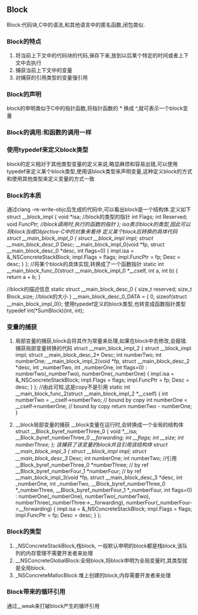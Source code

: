 ## Block
Block:代码块,C中的语法,和其他语言中的匿名函数,闭包类似.
### Block的特点
1. 将当前上下文中的代码块的代码,保存下来,放到以后某个特定的时间或者上下文中去执行
2. 捕获当前上下文中的变量
3. 对捕获的引用类型的变量强引用
### Block的声明
block的申明类似于C中的指针函数,将指针函数的 * 换成 ^,就可表示一个block变量
### Block的调用:和函数的调用一样
### 使用typedef来定义block类型
block的定义相对于其他类型变量的定义来说,略显麻烦和容易出错,可以使用typedef来定义某个block类型,使用该block类型来声明变量,这种定义block的方式和使用其他类型来定义变量的方式一致
### Block的本质
通过clang -re-write-objc后生成的代码中,可以看出block是一个结构体.定义如下
struct __block_impl {
void *isa; //block的类型的指针
int Flags; 
int Reserved;
void *FuncPtr; //block调用时,执行的函数的指针
};
isa表示block的类型,因此可以将block当成Objective-C中的对象来看待
定义某个block后转换的具体代码
struct __main_block_impl_0 {
struct __block_impl impl;
struct __main_block_desc_0* Desc;
__main_block_impl_0(void *fp, struct __main_block_desc_0 *desc, int flags=0) {
impl.isa = &_NSConcreteStackBlock;
impl.Flags = flags;
impl.FuncPtr = fp;
Desc = desc;
}
};
//将某个block的具体实现,转换成了一个函数指针
static int __main_block_func_0(struct __main_block_impl_0 *__cself, int a, int b) {
return a + b;
}

//block的描述信息
static struct __main_block_desc_0 {
size_t reserved;
size_t Block_size; //block的大小
} __main_block_desc_0_DATA = { 0, sizeof(struct __main_block_impl_0)};
使用typedef定义的block类型,也转变成函数指针类型
typedef int(*SumBlock)(int, int);
### 变量的捕获
1. 局部变量的捕获,block会将其作为常量来处理,如果在block中去修改,会报错.
捕获局部变量转换的代码
struct __main_block_impl_2 {
struct __block_impl impl;
struct __main_block_desc_2* Desc;
int numberTwo;
int numberOne;
__main_block_impl_2(void *fp, struct __main_block_desc_2 *desc, int _numberTwo, int _numberOne, int flags=0) : numberTwo(_numberTwo), numberOne(_numberOne) {
impl.isa = &_NSConcreteStackBlock;
impl.Flags = flags;
impl.FuncPtr = fp;
Desc = desc;
}
};
//由此可知,这是copy不是引用
static int __main_block_func_2(struct __main_block_impl_2 *__cself) {
int numberTwo = __cself->numberTwo; // bound by copy
int numberOne = __cself->numberOne; // bound by copy
return numberTwo - numberOne;
}

2. __block局部变量的捕获
__block变量在运行时,会转换成一个全局的结构体
struct __Block_byref_numberThree_0 {
void *__isa;
__Block_byref_numberThree_0 *__forwarding;
int __flags;
int __size;
int numberThree;
};
该捕获了该变量的block并且引用该结构体
struct __main_block_impl_3 {
struct __block_impl impl;
struct __main_block_desc_3* Desc;
int numberOne;
int numberTwo;
//引用
__Block_byref_numberThree_0 *numberThree; // by ref
__Block_byref_numberFour_1 *numberFour; // by ref
__main_block_impl_3(void *fp, struct __main_block_desc_3 *desc, int _numberOne, int _numberTwo, __Block_byref_numberThree_0 *_numberThree, __Block_byref_numberFour_1 *_numberFour, int flags=0) : numberOne(_numberOne), numberTwo(_numberTwo), numberThree(_numberThree->__forwarding), numberFour(_numberFour->__forwarding) {
impl.isa = &_NSConcreteStackBlock;
impl.Flags = flags;
impl.FuncPtr = fp;
Desc = desc;
}
};
### Block的类型
1. _NSConcreteStackBlock,栈block, 一般默认申明的block都是栈block,该队列的内存管理不需要开发者来处理
2. __NSConcreteGlobalBlock:全局block,将block申明为全局变量时,其类型就是全局block.
3. _NSConcreteMallocBlock:堆上创建的block,内存需要开发者来处理
### Block带来的循环引用
通过__weak来打破block产生的循环引用







